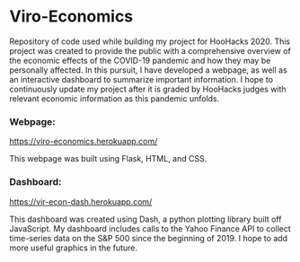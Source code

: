 # Viro-Economics
Repository of code used while building my project for HooHacks 2020. This project was created to provide the public with a comprehensive overview of the economic effects of the COVID-19 pandemic and how they may be personally affected. In this pursuit, I have developed a webpage, as well as an interactive dashboard to summarize important information. I hope to continuously update my project after it is graded by HooHacks judges with relevant economic information as this pandemic unfolds. 

### Webpage:
https://viro-economics.herokuapp.com/

This webpage was built using Flask, HTML, and CSS.

### Dashboard:
https://vir-econ-dash.herokuapp.com/

This dashboard was created using Dash, a python plotting library built off JavaScript. My dashboard includes calls to the Yahoo Finance API to collect time-series data on the S&P 500 since the beginning of 2019. I hope to add more useful graphics in the future. 
